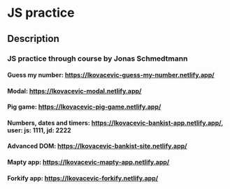 # JS practice

## Description

### JS practice through course by Jonas Schmedtmann

#### Guess my number: https://lkovacevic-guess-my-number.netlify.app/

#### Modal: https://lkovacevic-modal.netlify.app/

#### Pig game: https://lkovacevic-pig-game.netlify.app/

#### Numbers, dates and timers: https://lkovacevic-bankist-app.netlify.app/, user: js: 1111, jd: 2222

#### Advanced DOM: https://lkovacevic-bankist-site.netlify.app/

#### Mapty app: https://lkovacevic-mapty-app.netlify.app/

#### Forkify app: https://lkovacevic-forkify.netlify.app/
